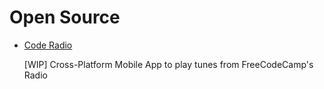 ---
---

# Open Source

- [Code Radio](https://github.com/boxdox/code-radio)

  [WIP] Cross-Platform Mobile App to play tunes from FreeCodeCamp's Radio
